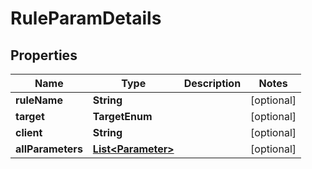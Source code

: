 

# RuleParamDetails


## Properties

| Name | Type | Description | Notes |
|------------ | ------------- | ------------- | -------------|
|**ruleName** | **String** |  |  [optional] |
|**target** | **TargetEnum** |  |  [optional] |
|**client** | **String** |  |  [optional] |
|**allParameters** | [**List&lt;Parameter&gt;**](Parameter.md) |  |  [optional] |



